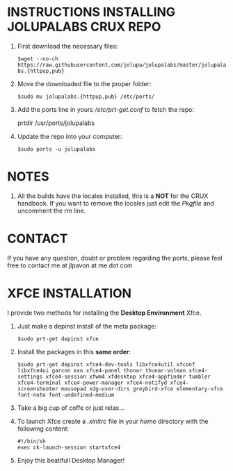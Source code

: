 INSTRUCTIONS INSTALLING JOLUPALABS CRUX REPO
=====
1. First download the necessary files:

   ```$wget --no-ch https://raw.githubusercontent.com/jolupa/jolupalabs/master/jolupalabs.{httpup,pub}```

2. Move the downloaded file to the proper folder:

   ```$sudo mv jolupalabs.{httpup,pub} /etc/ports/```

3. Add the ports line in yours */etc/prt-get.conf* to fetch the repo:

   prtdir /usr/ports/jolupalabs

4. Update the repo into your computer:

   ```$sudo ports -u jolupalabs```

NOTES
=====
1. All the builds have the locales installed, this is a **NOT** for the CRUX handbook. If you want to remove the locales just edit the *Pkgfile* and uncomment the *rm* line.

CONTACT
=====
If you have any question, doubt or problem regarding the ports, please feel free to contact me at jlpavon at me dot com

XFCE INSTALLATION
=====
I provide two methods for installing the **Desktop Environment** Xfce.
1. Just make a depinst install of the meta package:

   ```$sudo prt-get depinst xfce```

2. Install the packages in this **same order**:

   ```$sudo prt-get depinst xfce4-dev-tools libxfce4util xfconf libxfce4ui garcon exo xfce4-panel thunar thunar-volman xfce4-settings xfce4-session xfwm4 xfdesktop xfce4-appfinder tumbler xfce4-terminal xfce4-power-manager xfce4-notifyd xfce4-screenshooter mousepad xdg-user-dirs greybird-xfce elementary-xfce font-noto font-undefined-medium```

3. Take a big cup of coffe or just relax...

4. To launch Xfce create a *.xinitrc* file in your *home* directory with the following content:
   ```
   #!/bin/sh
   exec ck-launch-session startxfce4
   ```

5. Enjoy this beatifull Desktop Manager!
